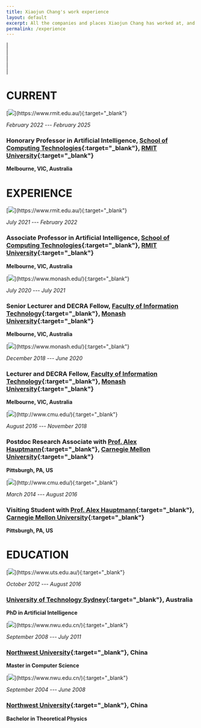 ```yaml
---
title: Xiaojun Chang's work experience
layout: default
excerpt: All the companies and places Xiaojun Chang has worked at, and the jobs
permalink: /experience
---
```


| <a href="mailto:cxj273#gmail.com" target="_blank" style="text-align:center; display:block"><i class="fa fa-envelope ai-3x"></i></a> | <a href="{{ site.google_scholar_url }}" target="_blank" style="text-align:center; display:block"><i class="fa fa-google ai-3x"></i></a> | <a href="https://linkedin.com/in/{{ site.linkedin_username }}" target="_blank" style="text-align:center; display:block"><i class="fa fa-linkedin ai-3x"></i></a> | <a href="https://profiles.uts.edu.au/XiaoJun.Chang" target="_blank" style="text-align:center; display:block"><i class="fa fa-graduation-cap ai-3x"></i></a> |


# CURRENT
<!--
<div class="experience-box" markdown="1">
[<img class="experience-picture" src="{{site.url}}{{site.baseurl}}/images/experience/uts.jpg">](https://www.uts.edu.au/){:target="_blank"}

_February 2022 --- present_

### Professor in Artificial Intelligence, [Australian Artificial Intelligence Institute](https://www.uts.edu.au/research/australian-artificial-intelligence-institute){:target="_blank"}, [Faculty of Engineering and Information Technology](https://www.uts.edu.au/about/faculty-engineering-and-information-technology){:target="_blank"}, [University of Technology Sydney](https://www.uts.edu.au/){:target="_blank"}

**Sydney, NSW, Australia**
</div>
-->

<div class="experience-box" markdown="1">
[<img class="experience-picture" src="{{site.url}}{{site.baseurl}}/images/experience/rmit.png">](https://www.rmit.edu.au/){:target="_blank"}

_February 2022 --- February 2025_

### Honorary Professor in Artificial Intelligence, [School of Computing Technologies](https://www.rmit.edu.au/about/schools-colleges/computing-technologies){:target="_blank"}, [RMIT University](https://www.rmit.edu.au/){:target="_blank"}
**Melbourne, VIC, Australia**
</div>



# EXPERIENCE

<div class="experience-box" markdown="1">
[<img class="experience-picture" src="{{site.url}}{{site.baseurl}}/images/experience/rmit.png">](https://www.rmit.edu.au/){:target="_blank"}

_July 2021 --- February 2022_

### Associate Professor in Artificial Intelligence, [School of Computing Technologies](https://www.rmit.edu.au/about/schools-colleges/computing-technologies){:target="_blank"}, [RMIT University](https://www.rmit.edu.au/){:target="_blank"}
**Melbourne, VIC, Australia**
</div>

<div class="experience-box" markdown="1">
[<img class="experience-picture" src="{{site.url}}{{site.baseurl}}/images/experience/monash.jpg">](https://www.monash.edu/){:target="_blank"}

_July 2020 --- July 2021_

### Senior Lecturer and DECRA Fellow, [Faculty of Information Technology](https://www.monash.edu/it){:target="_blank"}, [Monash University](https://www.monash.edu/){:target="_blank"}
**Melbourne, VIC, Australia**
</div>

<div class="experience-box" markdown="1">
[<img class="experience-picture" src="{{site.url}}{{site.baseurl}}/images/experience/monash.jpg">](https://www.monash.edu/){:target="_blank"}

_December 2018 --- June 2020_

### Lecturer and DECRA Fellow, [Faculty of Information Technology](https://www.monash.edu/it){:target="_blank"}, [Monash University](https://www.monash.edu/){:target="_blank"}
**Melbourne, VIC, Australia**
</div>

<div class="experience-box" markdown="1">
[<img class="experience-picture" src="{{site.url}}{{site.baseurl}}/images/experience/cmu.jpg">](http://www.cmu.edu/){:target="_blank"}

_August 2016 --- November 2018_

### Postdoc Research Associate with [Prof. Alex Hauptmann](http://www.cs.cmu.edu/~alex/){:target="_blank"}, [Carnegie Mellon University](http://www.cmu.edu/){:target="_blank"}
**Pittsburgh, PA, US**

</div>

<div class="experience-box" markdown="1">
[<img class="experience-picture" src="{{site.url}}{{site.baseurl}}/images/experience/cmu.jpg">](http://www.cmu.edu/){:target="_blank"}

_March 2014 --- August 2016_

### Visiting Student with [Prof. Alex Hauptmann](http://www.cs.cmu.edu/~alex/){:target="_blank"}, [Carnegie Mellon University](http://www.cmu.edu/){:target="_blank"}
**Pittsburgh, PA, US**

</div>

# EDUCATION

<div class="experience-box" markdown="1">
[<img class="experience-picture" src="{{site.url}}{{site.baseurl}}/images/experience/uts.jpg">](https://www.uts.edu.au/){:target="_blank"}

_October 2012 --- August 2016_

### [University of Technology Sydney](https://www.uts.edu.au/){:target="_blank"}, Australia

**PhD in Artificial Intelligence**
</div>

<div class="experience-box" markdown="1">
[<img class="experience-picture" src="{{site.url}}{{site.baseurl}}/images/experience/nwu.jpg">](https://www.nwu.edu.cn/){:target="_blank"}

_September 2008 --- July 2011_

### [Northwest University](https://www.nwu.edu.cn/){:target="_blank"}, China

**Master in Computer Science**
</div>

<div class="experience-box" markdown="1">
[<img class="experience-picture" src="{{site.url}}{{site.baseurl}}/images/experience/nwu.jpg">](https://www.nwu.edu.cn/){:target="_blank"}

_September 2004 --- June 2008_

### [Northwest University](htts://www.nwu.edu.cn/){:target="_blank"}, China

**Bachelor in Theoretical Physics**
</div>

<br />



